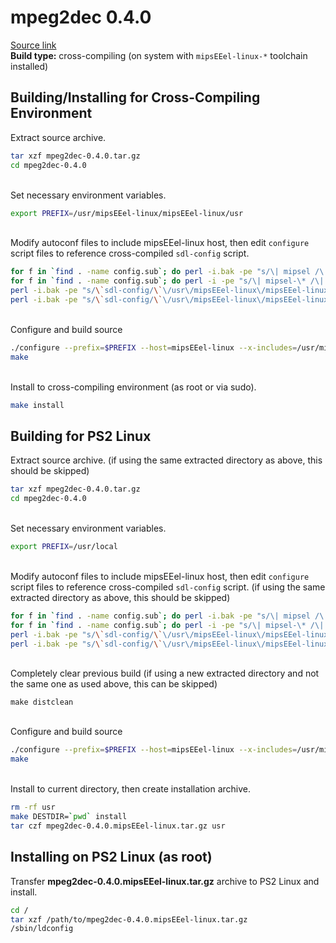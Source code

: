 # mpeg2dec 0.4.0

[Source link](http://download.videolan.org/pub/videolan/vlc/0.7.2/contrib/mpeg2dec-0.4.0.tar.gz)  
**Build type:** cross-compiling (on system with ```mipsEEel-linux-*``` toolchain installed)

## Building/Installing for Cross-Compiling Environment

Extract source archive.
```bash
tar xzf mpeg2dec-0.4.0.tar.gz
cd mpeg2dec-0.4.0
```

&nbsp;  
Set necessary environment variables.
```bash
export PREFIX=/usr/mipsEEel-linux/mipsEEel-linux/usr
```

&nbsp;  
Modify autoconf files to include mipsEEel-linux host, then edit ```configure``` script files to reference cross-compiled ```sdl-config``` script.
```bash
for f in `find . -name config.sub`; do perl -i.bak -pe "s/\| mipsel /\| mipsel \| mipsEEel /" "$f"; done
for f in `find . -name config.sub`; do perl -i -pe "s/\| mipsel-\* /\| mipsel-\* | mipsEEel-\* /" "$f"; done
perl -i.bak -pe "s/\`sdl-config/\`\/usr\/mipsEEel-linux\/mipsEEel-linux\/usr\/bin\/sdl-config/" configure
perl -i.bak -pe "s/\`sdl-config/\`\/usr\/mipsEEel-linux\/mipsEEel-linux\/usr\/bin\/sdl-config/" libvo/configure.incl
```

&nbsp;  
Configure and build source
```bash
./configure --prefix=$PREFIX --host=mipsEEel-linux --x-includes=/usr/mipsEEel-linux/mipsEEel-linux/usr/X11R6/include --x-libraries=/usr/mipsEEel-linux/mipsEEel-linux/usr/X11R6/lib --with-x --enable-shared
make
```

&nbsp;  
Install to cross-compiling environment (as root or via sudo).
```bash
make install
```

## Building for PS2 Linux

Extract source archive. (if using the same extracted directory as above, this should be skipped)
```bash
tar xzf mpeg2dec-0.4.0.tar.gz
cd mpeg2dec-0.4.0
```

&nbsp;  
Set necessary environment variables.
```bash
export PREFIX=/usr/local
```

&nbsp;  
Modify autoconf files to include mipsEEel-linux host, then edit ```configure``` script files to reference cross-compiled ```sdl-config``` script. (if using the same extracted directory as above, this should be skipped)
```bash
for f in `find . -name config.sub`; do perl -i.bak -pe "s/\| mipsel /\| mipsel \| mipsEEel /" "$f"; done
for f in `find . -name config.sub`; do perl -i -pe "s/\| mipsel-\* /\| mipsel-\* | mipsEEel-\* /" "$f"; done
perl -i.bak -pe "s/\`sdl-config/\`\/usr\/mipsEEel-linux\/mipsEEel-linux\/usr\/bin\/sdl-config/" configure
perl -i.bak -pe "s/\`sdl-config/\`\/usr\/mipsEEel-linux\/mipsEEel-linux\/usr\/bin\/sdl-config/" libvo/configure.incl
```

&nbsp;  
Completely clear previous build (if using a new extracted directory and not the same one as used above, this can be skipped)
```
make distclean
```

&nbsp;  
Configure and build source
```bash
./configure --prefix=$PREFIX --host=mipsEEel-linux --x-includes=/usr/mipsEEel-linux/mipsEEel-linux/usr/X11R6/include --x-libraries=/usr/mipsEEel-linux/mipsEEel-linux/usr/X11R6/lib --with-x --enable-shared
make
```

&nbsp;  
Install to current directory, then create installation archive.
```bash
rm -rf usr
make DESTDIR=`pwd` install
tar czf mpeg2dec-0.4.0.mipsEEel-linux.tar.gz usr
```

## Installing on PS2 Linux (as root)

Transfer **mpeg2dec-0.4.0.mipsEEel-linux.tar.gz** archive to PS2 Linux and install.
```bash
cd /
tar xzf /path/to/mpeg2dec-0.4.0.mipsEEel-linux.tar.gz
/sbin/ldconfig
```

